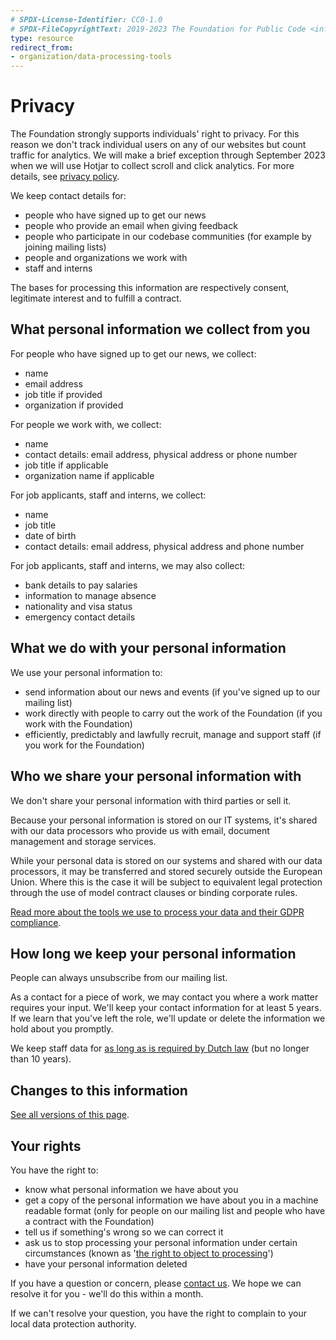 ```yaml
---
# SPDX-License-Identifier: CC0-1.0
# SPDX-FileCopyrightText: 2019-2023 The Foundation for Public Code <info@publiccode.net>
type: resource
redirect_from:
- organization/data-processing-tools
---
```


# Privacy

The Foundation strongly supports individuals' right to privacy. For this reason we don't track individual users on any of our websites but count traffic for analytics. We will make a brief exception through September 2023 when we will use Hotjar to collect scroll and click analytics. For more details, see [privacy policy](https://about.publiccode.net/activities/tool-management/hotjar.html).

We keep contact details for:

* people who have signed up to get our news
* people who provide an email when giving feedback
* people who participate in our codebase communities (for example by joining mailing lists)
* people and organizations we work with
* staff and interns

The bases for processing this information are respectively consent, legitimate interest and to fulfill a contract.

## What personal information we collect from you

For people who have signed up to get our news, we collect:

* name
* email address
* job title if provided
* organization if provided

For people we work with, we collect:

* name
* contact details: email address, physical address or phone number
* job title if applicable
* organization name if applicable

For job applicants, staff and interns, we collect:

* name
* job title
* date of birth
* contact details: email address, physical address and phone number

For job applicants, staff and interns, we may also collect:

* bank details to pay salaries
* information to manage absence
* nationality and visa status
* emergency contact details

## What we do with your personal information

We use your personal information to:

* send information about our news and events (if you've signed up to our mailing list)
* work directly with people to carry out the work of the Foundation (if you work with the Foundation)
* efficiently, predictably and lawfully recruit, manage and support staff (if you work for the Foundation)

## Who we share your personal information with

We don't share your personal information with third parties or sell it.

Because your personal information is stored on our IT systems, it's shared with our data processors who provide us with email, document management and storage services.

While your personal data is stored on our systems and shared with our data processors, it may be transferred and stored securely outside the European Union. Where this is the case it will be subject to equivalent legal protection through the use of model contract clauses or binding corporate rules.

[Read more about the tools we use to process your data and their GDPR compliance](../activities/tool-management/index.md).

## How long we keep your personal information

People can always unsubscribe from our mailing list.

As a contact for a piece of work, we may contact you where a work matter requires your input. We'll keep your contact information for at least 5 years. If we learn that you've left the role, we'll update or delete the information we hold about you promptly.

We keep staff data for [as long as is required by Dutch law](https://www.tuxx.nl/bewaartermijnen/documenten/#Algemene%20bedrijfsmatige%20documenten) (but no longer than 10 years).

## Changes to this information

[See all versions of this page](https://github.com/publiccodenet/about/commits/main/organization/privacy.md).

## Your rights

You have the right to:

* know what personal information we have about you
* get a copy of the personal information we have about you in a machine readable format (only for people on our mailing list and people who have a contract with the Foundation)
* tell us if something's wrong so we can correct it
* ask us to stop processing your personal information under certain circumstances (known as '[the right to object to processing](https://gdpr-info.eu/art-21-gdpr/)')
* have your personal information deleted

If you have a question or concern, please [contact us](contact-details.md). We hope we can resolve it for you - we'll do this within a month.

If we can't resolve your question, you have the right to complain to your local data protection authority.
